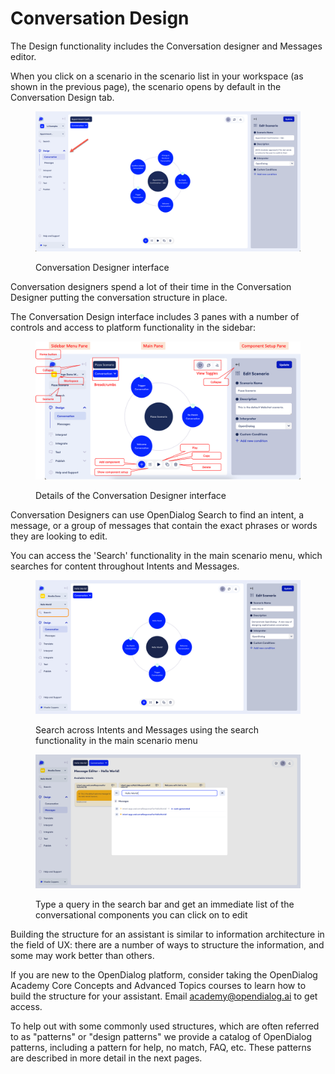 # Conversation Design

The Design functionality includes the Conversation designer and Messages editor.&#x20;

When you click on a scenario in the scenario list in your workspace (as shown in the previous page), the scenario opens by default in the Conversation Design tab.&#x20;

<figure><img src="../../../.gitbook/assets/2023-05-01_10-54-09.png" alt=""><figcaption><p>Conversation Designer interface</p></figcaption></figure>

Conversation designers spend a lot of their time in the Conversation Designer putting the conversation structure in place.&#x20;

The Conversation Design interface includes 3 panes with a number of controls and access to platform functionality in the sidebar:

<figure><img src="../../../.gitbook/assets/Interface elements.png" alt="Overview of the OpenDialog interface elements"><figcaption><p>Details of the Conversation Designer interface</p></figcaption></figure>

Conversation Designers can use OpenDialog Search to find an intent, a message, or a group of messages that contain the exact phrases or words they are looking to edit.

You can access the 'Search' functionality in the main scenario menu, which searches for content throughout Intents and Messages.&#x20;

<div>

<figure><img src="../../../.gitbook/assets/Search_Scenario_View.png" alt=""><figcaption><p>Search across Intents and Messages using the search functionality in the main scenario menu</p></figcaption></figure>

 

<figure><img src="../../../.gitbook/assets/Search_Message.png" alt=""><figcaption><p>Type a query in the search bar and get an immediate list of the conversational components you can click on to edit</p></figcaption></figure>

</div>

Building the structure for an assistant is similar to information architecture in the field of UX: there are a number of ways to structure the information, and some may work better than others.&#x20;

If you are new to the OpenDialog platform, consider taking the OpenDialog Academy Core Concepts and Advanced Topics courses to learn how to build the structure for your assistant. Email  academy@opendialog.ai to get access.&#x20;

To help out with some commonly used structures, which are often referred to as "patterns" or "design patterns" we provide a catalog of OpenDialog patterns, including a pattern for help, no match, FAQ, etc. These patterns are described in more detail in the next pages.&#x20;
